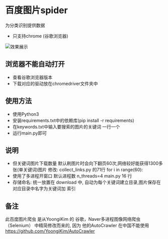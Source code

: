 # 百度图片spider

为分类识别提供数据

- 只支持chrome (谷歌浏览器)

![效果展示](./readme_img/output.gif)

## 浏览器不能自动打开
- 查看谷歌浏览器版本
- 下载对应的驱动放在chromedriver文件夹中

## 使用方法
- 使用Python3
- 安装requirements.txt中的依赖库(pip install -r requirements)
- 在keywords.txt中输入要搜索的图片的关键词 一行一个
- 运行main.py即可

## 说明
 - 但关键词图片下载数量
默认刷图片时会向下翻页60次,网络较好能获得1300多张(单关键词)图片
修改: collect_links.py 的71行  for i in range(60):
-  使用了多进程开窗口 默认进程数 n_threads=4  main.py 16 行
- 存储命名: 统一放置在 download 中, 自动为每个关键词建立目录,图片保存在对应目录中名字为关键词加 索引

## 备注
此百度图片爬虫 是从YoongiKim 的 谷歌，Naver多进程图像网络爬虫（Selenium）
中精简修改而来的, 因为 他的AutoCrawler 在中国不能使用
https://github.com/YoongiKim/AutoCrawler